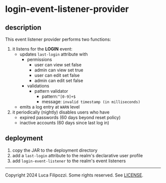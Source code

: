 # login-event-listener-provider

## description

This event listener provider performs two functions:

1. it listens for the **LOGIN** event:
   - updates `last-login` attribute with
      - permissions
         - user can view set false
         - admin can view set true
         - user can edit set false
         - admin can edit set false
      - validations
         - pattern validator
            - pattern:`^[0-9]+$`
            - message: `invalid timestamp (in milliseconds)`
   - emits a log entry at `WARN` level
2. it periodically (nightly) disables users who have
   - expired passwords (60 days beyond reset policy)
   - inactive accounts (60 days since last log in)

## deployment

1. copy the JAR to the deployment directory
2. add a `last-login` attribute to the realm's declarative user profile
3. add `login-event-listener` to the realm's event listeners

---
Copyright 2024 Luca Filipozzi. Some rights reserved. See [LICENSE][license].

[license]: https://github.com/LucaFilipozzi/keycloak-extensions/blob/main/LICENSE.md
